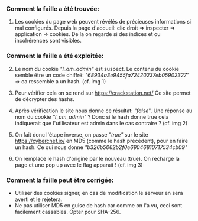 ### Comment la faille a été trouvée:

1. Les cookies du page web peuvent révélés de précieuses informations si mal configurés.
Depuis la page d'accueil: clic droit => inspecter => application => cookies. De la on regarde si des 
indices et ou incohérences sont visibles.

### Comment la faille a été exploitée:

2. Le nom du cookie *"I_am_admin"* est suspect. Le contenu du cookie semble être un code chiffré:
*"68934a3e9455fa72420237eb05902327"* => ca ressemble a un hash. (cf. img 1)

3. Pour vérifier cela on se rend sur https://crackstation.net/
Ce site permet de décrypter des hashs.

4. Après vérification le site nous donne ce résultat: *"false*". Une réponse au nom du cookie *"I_am_admin"* ?
Donc si le hash donne true cela indiquerait que l'utilisateur est admin dans le cas contraire ? (cf. img 2)

5. On fait donc l'étape inverse, on passe *"true"* sur le site https://cyberchef.io/ en MD5 (comme le hash précédent), pour en faire un hash. Ce qui nous donne *"b326b5062b2f0e69046810717534cb09"*

6. On remplace le hash d'origine par le nouveau (true).
On recharge la page et une pop up avec le flag apparait ! (cf. img 3)

### Comment la faille peut être corrigée:

- Utiliser des cookies signer, en cas de modification le serveur en sera averti et le rejetera.
- Ne pas utiliser MD5 en guise de hash car comme on l'a vu, ceci sont facilement cassables. Opter pour SHA-256.
